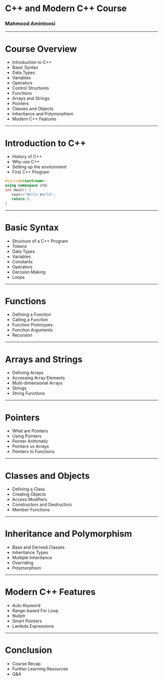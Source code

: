 # C++ and Modern C++ Course
### Mahmood Amintoosi

<!-- 
Hello everyone, welcome to the C++ and Modern C++ Course. My name is Mahmood Amintoosi and I will be your instructor for this course.
-->

---

# Course Overview
- Introduction to C++
- Basic Syntax
- Data Types
- Variables
- Operators
- Control Structures
- Functions
- Arrays and Strings
- Pointers
- Classes and Objects
- Inheritance and Polymorphism
- Modern C++ Features

<!-- 
In this course, we will start with the basics of C++ and gradually move towards more advanced topics. We will also cover some of the modern C++ features.
-->

---

# Introduction to C++
- History of C++
- Why use C++
- Setting up the environment
- First C++ Program

```cpp
#include<iostream>
using namespace std;
int main() {
   cout<<"Hello World";
   return 0;
}
```

<!-- 
We will start with a brief history of C++, why we use it, and how to set up the environment. We will also write our first C++ program.
-->

---

# Basic Syntax
- Structure of a C++ Program
- Tokens
- Data Types
- Variables
- Constants
- Operators
- Decision Making
- Loops

<!-- 
Next, we will cover the basic syntax of C++, including the structure of a C++ program, tokens, data types, variables, constants, operators, decision making, and loops.
-->

---

# Functions
- Defining a Function
- Calling a Function
- Function Prototypes
- Function Arguments
- Recursion

<!-- 
We will then move on to functions, where we will learn how to define, call, and prototype functions. We will also cover function arguments and recursion.
-->

---

# Arrays and Strings
- Defining Arrays
- Accessing Array Elements
- Multi-dimensional Arrays
- Strings
- String Functions

<!-- 
Next, we will cover arrays and strings. We will learn how to define and access array elements, work with multi-dimensional arrays, and use strings and string functions.
-->

---

# Pointers
- What are Pointers
- Using Pointers
- Pointer Arithmetic
- Pointers vs Arrays
- Pointers to Functions

<!-- 
We will then move on to pointers, where we will learn what pointers are, how to use them, pointer arithmetic, and the difference between pointers and arrays. We will also cover pointers to functions.
-->

---

# Classes and Objects
- Defining a Class
- Creating Objects
- Access Modifiers
- Constructors and Destructors
- Member Functions

<!-- 
Next, we will cover classes and objects. We will learn how to define a class, create objects, use access modifiers, and work with constructors, destructors, and member functions.
-->

---

# Inheritance and Polymorphism
- Base and Derived Classes
- Inheritance Types
- Multiple Inheritance
- Overriding
- Polymorphism

<!-- 
We will then move on to inheritance and polymorphism. We will learn about base and derived classes, types of inheritance, multiple inheritance, overriding, and polymorphism.
-->

---

# Modern C++ Features
- Auto Keyword
- Range-based For Loop
- Nullptr
- Smart Pointers
- Lambda Expressions

<!-- 
Finally, we will cover some of the modern C++ features, including the auto keyword, range-based for loop, nullptr, smart pointers, and lambda expressions.
-->

---

# Conclusion
- Course Recap
- Further Learning Resources
- Q&A

<!-- 
We will conclude the course with a recap, provide further learning resources, and have a Q&A session.
-->